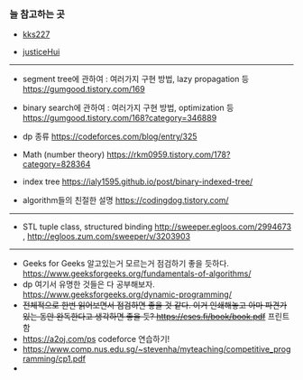 ### 늘 참고하는 곳
- [kks227](https://blog.naver.com/kks227/221400640860)

- [justiceHui](https://justicehui.github.io/study/2019/03/25/AlgorithmSite/)
---

- segment tree에 관하여 : 여러가지 구현 방법, lazy propagation 등	 <https://gumgood.tistory.com/169>

- binary search에 관하여 : 여러가지 구현 방법, optimization 등	 <https://gumgood.tistory.com/168?category=346889>
  
- dp 종류		<https://codeforces.com/blog/entry/325>
  
- Math (number theory)		<https://rkm0959.tistory.com/178?category=828364>
 
- index tree		<https://ialy1595.github.io/post/binary-indexed-tree/>
   
- algorithm들의 친절한 설명    <https://codingdog.tistory.com/>

---

- STL tuple class, structured binding 	<http://sweeper.egloos.com/2994673> , <http://egloos.zum.com/sweeper/v/3203903>

---

- Geeks for Geeks 알고있는거 모르는거 점검하기 좋을 듯하다. <https://www.geeksforgeeks.org/fundamentals-of-algorithms/>
- dp 여기서 유명한 것들은 다 공부해보자. https://www.geeksforgeeks.org/dynamic-programming/
- ~~전체적으로 한번 읽어보면서 점검하면 좋을 것 같다. 이거 인쇄해놓고 아마 파견가있는 동안 완독한다고 생각하면 좋을 듯? <https://cses.fi/book/book.pdf>~~ 프린트함
- https://a2oj.com/ps codeforce 연습하기!
- https://www.comp.nus.edu.sg/~stevenha/myteaching/competitive_programming/cp1.pdf
- 
